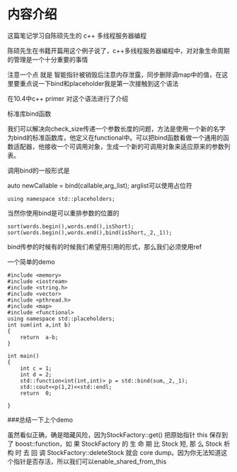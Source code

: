 # 内容介绍

这篇笔记学习自陈硕先生的 c++ 多线程服务器编程

陈硕先生在书籍开篇用这个例子说了，c++多线程服务器编程中，对对象生命周期的管理是一个十分重要的事情

注意一个点 就是 智能指针被销毁后注意内存泄露，同步删除调map中的值，在这里要重点说一下bind和placeholder我是第一次接触到这个语法

在10.4中c++ primer 对这个语法进行了介绍

标准库bind函数

我们可以解决向check_size传递一个参数长度的问题，方法是使用一个新的名字为bind的标准函数库，他定义在functional中。可以把bind函数看做一个通用的函数适配器，他接收一个可调用对象，生成一个新的可调用对象来适应原来的参数列表。

调用bind的一般形式是

auto newCallable = bind(callable,arg_list);
arglist可以使用占位符

```
using namespace std::placeholders;
```

当然你使用bind是可以重排参数的位置的

```
sort(words.begin(),words.end(),isShort);
sort(words.begin(),words.end(),bind(isShort,_2,_1));
```

bind传参的时候有的时候我们希望用引用的形式，那么我们必须使用ref

一个简单的demo

```
#include <memory>
#include <iostream>
#include <string.h>
#include <vector>
#include <pthread.h>
#include <map>
#include <functional>
using namespace std::placeholders;
int sum(int a,int b)
{
    return  a-b;
}

int main()
{
    int c = 1;
    int d = 2;
    std::function<int(int,int)> p = std::bind(sum,_2,_1);
    std::cout<<p(1,2)<<std::endl;
    return  0;

}
```

###总结一下上个demo

虽然看似正确，确是暗藏风险，因为StockFactory::get() 把原始指针 this 保存到了 boost::function，如 果 StockFactory 的 生 命 期 比 Stock 短, 那 么 Stock 析 构 时 去 回 调 StockFactory::deleteStock 就会 core dump。因为你无法知道这个指针是否存活，所以我们可以enable_shared_from_this